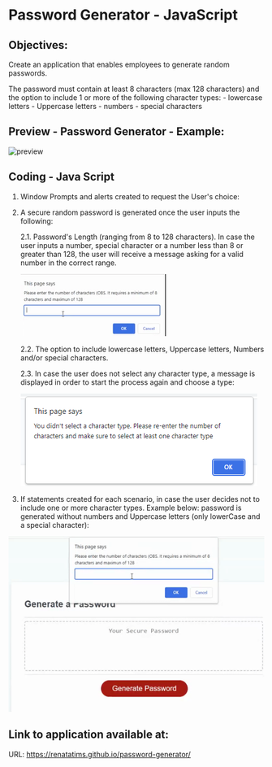 # Password Generator - JavaScript

## Objectives:
Create an application that enables employees to generate random passwords. 

The password must contain at least 8 characters (max 128 characters) and the option to include 1 or more of the following character types:
    - lowercase letters
    - Uppercase letters
    - numbers
    - special characters


## Preview - Password Generator - Example:

![preview](assets/gifs/passwordPreview.gif "Preview Project")


## Coding - Java Script

1. Window Prompts and alerts created to request the User's choice:

2. A secure random password is generated once the user inputs the following:

    2.1. Password's Length (ranging from 8 to 128 characters). In case the user inputs a number, special character or a number less than 8 or greater than 128, the user will receive a message asking for a valid number in the correct range. 

    ![validNumber](assets/gifs/validNumber.gif "Valid Number")

    2.2. The option to include lowercase letters, Uppercase letters, Numbers and/or special characters.

    2.3. In case the user does not select any character type, a message is displayed in order to start the process again and choose a type:

    ![characterType](assets/gifs/characterType.PNG "Character type not selected")


3. If statements created for each scenario, in case the user decides not to include one or more character types. 
Example below: password is generated without numbers and Uppercase letters (only lowerCase and a special character):

![exampleUserCharacter](assets/gifs/examplenonumbers.gif "Character type - only lowercase and a special character")

## Link to application available at:

URL: https://renatatims.github.io/password-generator/






